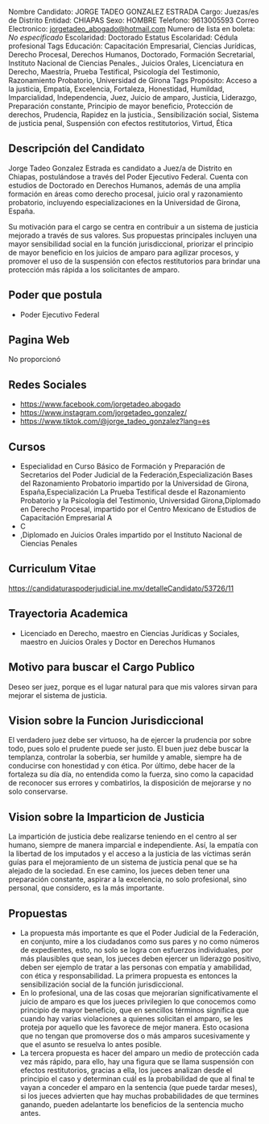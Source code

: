 Nombre Candidato: JORGE TADEO GONZALEZ ESTRADA
Cargo: Juezas/es de Distrito
Entidad: CHIAPAS
Sexo: HOMBRE
Telefono: 9613005593
Correo Electronico: jorgetadeo_abogado@hotmail.com
Numero de lista en boleta: *No especificado*
Escolaridad: Doctorado
Estatus Escolaridad: Cédula profesional
Tags Educación: Capacitación Empresarial, Ciencias Jurídicas, Derecho Procesal, Derechos Humanos, Doctorado, Formación Secretarial, Instituto Nacional de Ciencias Penales., Juicios Orales, Licenciatura en Derecho, Maestría, Prueba Testifical, Psicología del Testimonio, Razonamiento Probatorio, Universidad de Girona
Tags Propósito: Acceso a la justicia, Empatía, Excelencia, Fortaleza, Honestidad, Humildad, Imparcialidad, Independencia, Juez, Juicio de amparo, Justicia, Liderazgo, Preparación constante, Principio de mayor beneficio, Protección de derechos, Prudencia, Rapidez en la justicia., Sensibilización social, Sistema de justicia penal, Suspensión con efectos restitutorios, Virtud, Ética


## Descripción del Candidato 

Jorge Tadeo Gonzalez Estrada es candidato a Juez/a de Distrito en Chiapas, postulándose a través del Poder Ejecutivo Federal. Cuenta con estudios de Doctorado en Derechos Humanos, además de una amplia formación en áreas como derecho procesal, juicio oral y razonamiento probatorio, incluyendo especializaciones en la Universidad de Girona, España. 

Su motivación para el cargo se centra en contribuir a un sistema de justicia mejorado a través de sus valores.  Sus propuestas principales incluyen una mayor sensibilidad social en la función jurisdiccional, priorizar el principio de mayor beneficio en los juicios de amparo para agilizar procesos, y promover el uso de la suspensión con efectos restitutorios para brindar una protección más rápida a los solicitantes de amparo.


## Poder que postula

- Poder Ejecutivo Federal


## Pagina Web

No proporcionó


## Redes Sociales

- https://www.facebook.com/jorgetadeo.abogado
- https://www.instagram.com/jorgetadeo_gonzalez/
- https://www.tiktok.com/@jorge_tadeo_gonzalez?lang=es


## Cursos

- Especialidad en Curso Básico de Formación y Preparación de Secretarios del Poder Judicial de la Federación,Especialización Bases del Razonamiento Probatorio impartido por la Universidad de Girona, España,Especialización La Prueba Testifical desde el Razonamiento Probatorio y la Psicología del Testimonio, Universidad Girona,Diplomado en Derecho Procesal, impartido por el Centro Mexicano de Estudios de Capacitación Empresarial A
- C
- ,Diplomado en Juicios Orales impartido por el Instituto Nacional de Ciencias Penales


## Curriculum Vitae

https://candidaturaspoderjudicial.ine.mx/detalleCandidato/53726/11


## Trayectoria Academica

- Licenciado en Derecho, maestro en Ciencias Jurídicas y Sociales, maestro en Juicios Orales y Doctor en Derechos Humanos


## Motivo para buscar el Cargo Publico

Deseo ser juez, porque es el lugar natural para que mis valores sirvan para mejorar el sistema de justicia.


## Vision sobre la Funcion Jurisdiccional

El verdadero juez debe ser virtuoso, ha de ejercer la prudencia por sobre todo, pues solo el prudente puede ser justo. El buen juez debe buscar la templanza, controlar la soberbia, ser humilde y amable, siempre ha de conducirse con honestidad y con ética. Por último, debe hacer de la fortaleza su día día, no entendida como la fuerza, sino como la capacidad de reconocer sus errores y combatirlos, la disposición de mejorarse y no solo conservarse.


## Vision sobre la Imparticion de Justicia

La impartición de justicia debe realizarse teniendo en el centro al ser humano, siempre de manera imparcial e independiente. Así, la empatía con la libertad de los imputados y el acceso a la justicia de las víctimas serán guías para el mejoramiento de un sistema de justicia penal que se ha alejado de la sociedad. En ese camino, los jueces deben tener una preparación constante, aspirar a la excelencia, no solo profesional, sino personal, que considero, es la más importante.


## Propuestas

- La propuesta más importante es que el Poder Judicial de la Federación, en conjunto, mire a los ciudadanos como sus pares y no como números de expedientes, esto, no solo se logra con esfuerzos individuales, por más plausibles que sean, los jueces deben ejercer un liderazgo positivo, deben ser ejemplo de tratar a las personas con empatía y amabilidad, con ética y responsabilidad. La primera propuesta es entonces la sensibilización social de la función jurisdiccional.
- En lo profesional, una de las cosas que mejorarían significativamente el juicio de amparo es que los jueces privilegien lo que conocemos como principio de mayor beneficio, que en sencillos términos significa que cuando hay varias violaciones a quienes solicitan el amparo, se les proteja por aquello que les favorece de mejor manera. Esto ocasiona que no tengan que promoverse dos o más amparos sucesivamente y que el asunto se resuelva lo antes posible.
- La tercera propuesta es hacer del amparo un medio de protección cada vez más rápido, para ello, hay una figura que se llama suspensión con efectos restitutorios, gracias a ella, los jueces analizan desde el principio el caso y determinan cuál es la probabilidad de que al final te vayan a conceder el amparo en la sentencia (que puede tardar meses), si los jueces advierten que hay muchas probabilidades de que termines ganando, pueden adelantarte los beneficios de la sentencia mucho antes.

